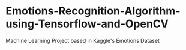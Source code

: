 # Emotions-Recognition-Algorithm-using-Tensorflow-and-OpenCV
Machine Learning Project based in Kaggle's Emotions Dataset
